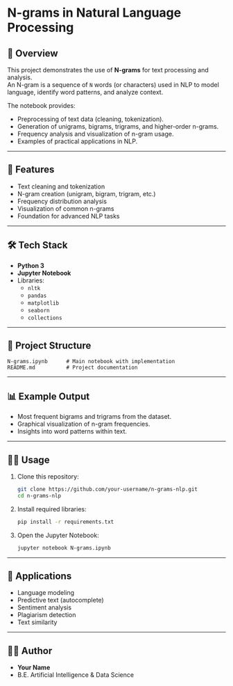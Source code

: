 # N-grams in Natural Language Processing

## 📌 Overview
This project demonstrates the use of **N-grams** for text processing and analysis.  
An N-gram is a sequence of `N` words (or characters) used in NLP to model language, identify word patterns, and analyze context.

The notebook provides:
- Preprocessing of text data (cleaning, tokenization).
- Generation of unigrams, bigrams, trigrams, and higher-order n-grams.
- Frequency analysis and visualization of n-gram usage.
- Examples of practical applications in NLP.

---

## 🚀 Features
- Text cleaning and tokenization  
- N-gram creation (unigram, bigram, trigram, etc.)  
- Frequency distribution analysis  
- Visualization of common n-grams  
- Foundation for advanced NLP tasks  

---

## 🛠️ Tech Stack
- **Python 3**
- **Jupyter Notebook**
- Libraries:
  - `nltk`
  - `pandas`
  - `matplotlib`
  - `seaborn`
  - `collections`

---

## 📂 Project Structure
```
N-grams.ipynb      # Main notebook with implementation
README.md          # Project documentation
```

---

## 📊 Example Output
- Most frequent bigrams and trigrams from the dataset.
- Graphical visualization of n-gram frequencies.
- Insights into word patterns within text.

---

## 🧑‍💻 Usage
1. Clone this repository:
   ```bash
   git clone https://github.com/your-username/n-grams-nlp.git
   cd n-grams-nlp
   ```
2. Install required libraries:
   ```bash
   pip install -r requirements.txt
   ```
3. Open the Jupyter Notebook:
   ```bash
   jupyter notebook N-grams.ipynb
   ```

---

## 📖 Applications
- Language modeling  
- Predictive text (autocomplete)  
- Sentiment analysis  
- Plagiarism detection  
- Text similarity  

---

## 👨‍🏫 Author
- **Your Name**  
- B.E. Artificial Intelligence & Data Science  
